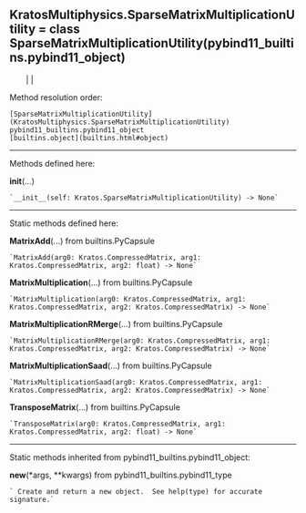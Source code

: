   
**KratosMultiphysics.SparseMatrixMultiplicationUtility** = class
SparseMatrixMultiplicationUtility(pybind11_builtins.pybind11_object)  
---  
`    `|   |

Method resolution order:

    [SparseMatrixMultiplicationUtility](KratosMultiphysics.SparseMatrixMultiplicationUtility)
    pybind11_builtins.pybind11_object
    [builtins.object](builtins.html#object)

* * *

Methods defined here:  

**__init__**(...)

    `__init__(self: Kratos.SparseMatrixMultiplicationUtility) -> None`

* * *

Static methods defined here:  

**MatrixAdd**(...) from builtins.PyCapsule

    `MatrixAdd(arg0: Kratos.CompressedMatrix, arg1: Kratos.CompressedMatrix, arg2: float) -> None`

**MatrixMultiplication**(...) from builtins.PyCapsule

    `MatrixMultiplication(arg0: Kratos.CompressedMatrix, arg1: Kratos.CompressedMatrix, arg2: Kratos.CompressedMatrix) -> None`

**MatrixMultiplicationRMerge**(...) from builtins.PyCapsule

    `MatrixMultiplicationRMerge(arg0: Kratos.CompressedMatrix, arg1: Kratos.CompressedMatrix, arg2: Kratos.CompressedMatrix) -> None`

**MatrixMultiplicationSaad**(...) from builtins.PyCapsule

    `MatrixMultiplicationSaad(arg0: Kratos.CompressedMatrix, arg1: Kratos.CompressedMatrix, arg2: Kratos.CompressedMatrix) -> None`

**TransposeMatrix**(...) from builtins.PyCapsule

    `TransposeMatrix(arg0: Kratos.CompressedMatrix, arg1: Kratos.CompressedMatrix, arg2: float) -> None`

* * *

Static methods inherited from pybind11_builtins.pybind11_object:  

**__new__**(*args, **kwargs) from pybind11_builtins.pybind11_type

    ` Create and return a new object.  See help(type) for accurate signature.`

